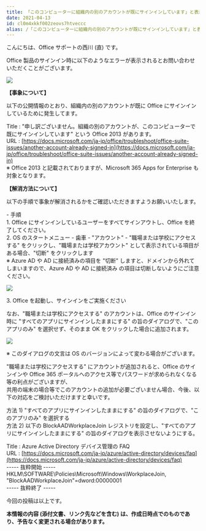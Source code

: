 ```yaml
---
title: 「このコンピューターに組織内の別のアカウントが既にサインインしています」と表示される
date: 2021-04-13
id: cl0m4xkkf002zeovs7htveccc
alias: /「このコンピューターに組織内の別のアカウントが既にサインインしています」と表示される/
---
```


こんにちは、Office サポートの西川 (直) です。  
  
Office 製品のサインイン時に以下のようなエラーが表示されるとお問い合わせいただくことがございます。  

![](image1.png)

**【事象について】**

以下の公開情報のとおり、組織内の別のアカウントが既に Office にサインインしているために発生してます。  

Title : "申し訳ございません。組織の別のアカウントが、このコンピューターで既にサインインしています" という Office 2013 があります。  
URL : [https://docs.microsoft.com/ja-jp/office/troubleshoot/office-suite-issues/another-account-already-signed-in](https://docs.microsoft.com/ja-jp/office/troubleshoot/office-suite-issues/another-account-already-signed-in)  
※ Office 2013 と記載されておりますが、Microsoft 365 Apps for Enterprise も対象となります。

**【解消方法について】**

以下の手順で事象が解消されるかをご確認いただきますようお願いいたします。  
  
\- 手順  
1\. Office にサインインしているユーザーをすべてサインアウトし、Office を終了してください。  
2\. OS のスタートメニュー - 歯車 - "アカウント" - "職場または学校にアクセスする" をクリックし、"職場または学校アカウント" として表示されている項目がある場合、"切断" をクリックします  
※ Azure AD や AD に接続済みの項目を "切断" しますと、ドメインから外れてしまいますので、Azure AD や AD に接続済み の項目は切断しないようにご注意ください。

![](image2.png)

3\. Office を起動し、サインインをご実施ください

なお、"職場または学校にアクセスする" のアカウントは、Office のサインイン時に "すべてのアプリにサインインしたままにする" の旨のダイアログで、"このアプリのみ" を選択せず、そのまま OK をクリックした場合に追加されます。

![](image3.png)

※ このダイアログの文言は OS のバージョンによって変わる場合がございます。

"職場または学校にアクセスする" にアカウントが追加されると、Office のサインインや Office 365 ポータルへのアクセス等でパスワードが求められなくなる等の利点がございますが、  
共用の端末の場合等でこのアカウントの追加が必要ございません場合、今後、以下の対応をご検討いただけますと幸いです。  
  
方法 1) "すべてのアプリにサインインしたままにする" の旨のダイアログで、"このアプリのみ" を選択する  
方法 2) 以下の BlockAADWorkplaceJoin レジストリを設定し、"すべてのアプリにサインインしたままにする" の旨のダイアログを表示させないようにする。  
  
Title : Azure Active Directory デバイス管理の FAQ  
URL : [https://docs.microsoft.com/ja-jp/azure/active-directory/devices/faq](https://docs.microsoft.com/ja-jp/azure/active-directory/devices/faq)  
\----- 抜粋開始 -----  
HKLM\\SOFTWARE\\Policies\\Microsoft\\Windows\\WorkplaceJoin, "BlockAADWorkplaceJoin"=dword:00000001  
\----- 抜粋終了 -----

今回の投稿は以上です。  

**本情報の内容 (添付文書、リンク先などを含む) は、作成日時点でのものであり、予告なく変更される場合があります。**